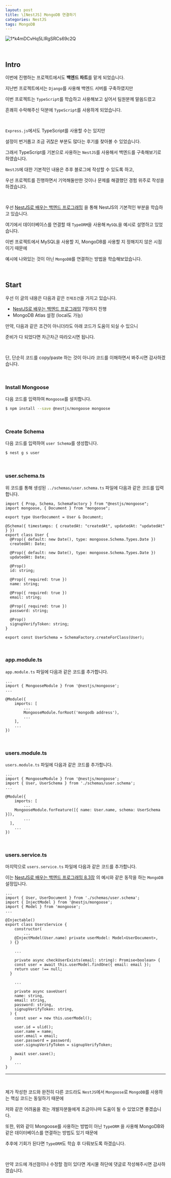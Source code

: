 ```yaml
---
layout: post
title: \[NestJS] MongoDB 연결하기
categories: NestJS
tags: MongoDB
---
```


![1*k4mDCvHq5LlRgSRCs69c2Q](https://user-images.githubusercontent.com/108377235/202498521-23b991a2-fd16-4adf-b733-25c9b80f9296.jpeg)

<br/>

## Intro

이번에 진행하는 프로젝트에서도 **백엔드 파트**를 맡게 되었습니다.

지난번 프로젝트에서는 `Django`를 사용해 백엔드 서버를 구축하였지만

이번 프로젝트는 `TypeScript`를 학습하고 사용해보고 싶어서 팀원분께 말씀드렸고

흔쾌히 수락해주신 덕분에 `TypeScript`를 사용하게 되었습니다.

<br/>

`Express.js`에서도 TypeScript를 사용할 수는 있지만

설정이 번거롭고 조금 귀찮은 부분도 많다는 후기를 찾아볼 수 있었습니다.

그래서 TypeScript를 기본으로 사용하는 `NestJS`를 사용해서 백엔드를 구축해보기로 하였습니다.

`NestJS`에 대한 기본적인 내용은 추후 블로그에 작성할 수 있도록 하고,

우선 프로젝트를 진행하면서 기억해둘만한 것이나 문제를 해결했던 경험 위주로 작성을 하겠습니다.

<br/>

우선 [NestJS로 배우는 백엔드 프로그래밍](https://wikidocs.net/book/7059) 을 통해 NestJS의 기본적인 부분을 학습하고 있습니다.

여기에서 데이터베이스를 연결할 때 `TypeORM`을 사용해 `MySQL`을 예시로 설명하고 있었습니다.

이번 프로젝트에서 MySQL을 사용할 지, MongoDB를 사용할 지 정해지지 않은 시점이기 때문에

예시에 나와있는 것이 아닌 `MongoDB`를 연결하는 방법을 학습해보았습니다.

<br/>

## Start

우선 이 글의 내용은 다음과 같은 `전제조건`을 가지고 있습니다.

- [NestJS로 배우는 백엔드 프로그래밍](https://wikidocs.net/book/7059) 7장까지 진행
- MongoDB Atlas 설정 (local도 가능)

만약, 다음과 같은 조건이 아니더라도 아래 코드가 도움이 되실 수 있으니

준비가 다 되었다면 차근차근 따라오시면 됩니다.

<br/>

단, 단순히 코드를 copy/paste 하는 것이 아니라 코드를 이해하면서 봐주시면 감사하겠습니다.

<br/>

### Install Mongoose

다음 코드를 입력하여 `Mongoose`를 설치합니다.

```bash
$ npm install --save @nestjs/mongoose mongoose
```

<br/>

### Create Schema

다음 코드를 입력하여 `user Schema`를 생성합니다.

```bash
$ nest g s user
```

<br/>

### user.schema.ts

위 코드를 통해 생성된 `../schemas/user.schema.ts` 파일에 다음과 같은 코드를 입력합니다.

```tsx
import { Prop, Schema, SchemaFactory } from "@nestjs/mongoose";
import mongoose, { Document } from "mongoose";

export type UserDocument = User & Document;

@Schema({ timestamps: { createdAt: "createdAt", updatedAt: "updatedAt" } })
export class User {
  @Prop({ default: new Date(), type: mongoose.Schema.Types.Date })
  createdAt: Date;

  @Prop({ default: new Date(), type: mongoose.Schema.Types.Date })
  updatedAt: Date;

  @Prop()
  id: string;

  @Prop({ required: true })
  name: string;

  @Prop({ required: true })
  email: string;

  @Prop({ required: true })
  password: string;

  @Prop()
  signupVerifyToken: string;
}

export const UserSchema = SchemaFactory.createForClass(User);
```

<br/>

### app.module.ts

`app.module.ts` 파일에 다음과 같은 코드를 추가합니다.

```tsx
...
import { MongooseModule } from '@nestjs/mongoose';
...

@Module({
	imports: [
		...
		MongooseModule.forRoot('mongodb address'),
		...
	],
	...
})
```

<br/>

### users.module.ts

`users.module.ts` 파일에 다음과 같은 코드를 추가합니다.

```tsx
...
import { MongooseModule } from '@nestjs/mongoose';
import { User, UserSchema } from './schemas/user.schema';
...

@Module({
	imports: [
		...
    MongooseModule.forFeature([{ name: User.name, schema: UserSchema }]),
		...
  ],
	...
})
```

<br/>

### users.service.ts

마지막으로 `users.service.ts` 파일에 다음과 같은 코드를 추가합니다.

이는 [NestJS로 배우는 백엔드 프로그래밍 8.3장](https://wikidocs.net/158617) 의 예시와 같은 동작을 하는 `MongoDB` 설정입니다.

```tsx
...
import { User, UserDocument } from './schemas/user.schema';
import { InjectModel } from '@nestjs/mongoose';
import { Model } from 'mongoose';
...

@Injectable()
export class UsersService {
	constructor(
		...
    @InjectModel(User.name) private userModel: Model<UserDocument>,
  ) {}

	...

	private async checkUserExists(email: string): Promise<boolean> {
    const user = await this.userModel.findOne({ email: email });
    return user !== null;
  }

	...

	private async saveUser(
    name: string,
    email: string,
    password: string,
    signupVerifyToken: string,
  ) {
    const user = new this.userModel();

    user.id = ulid();
    user.name = name;
    user.email = email;
    user.password = password;
    user.signupVerifyToken = signupVerifyToken;

    await user.save();
  }
	...
}
```

---

<br/>

제가 작성한 코드와 완전히 다른 코드라도 `NestJS`에서 `Mongoose`로 `MongoDB`를 사용하는 핵심 코드는 동일하기 때문에

저와 같은 어려움을 겪는 개발자분들에게 조금이나마 도움이 될 수 있었으면 좋겠습니다.

또한, 위와 같이 Mongoose를 사용하는 방법이 아닌 `TypeORM` 을 사용해 MongoDB와 같은 데이터베이스를 연결하는 방법도 있기 때문에

추후에 기회가 된다면 `TypeORM`도 학습 후 다뤄보도록 하겠습니다.

<br/>

만약 코드에 개선점이나 수정할 점이 있다면 게시물 하단에 댓글로 작성해주시면 감사하겠습니다.
